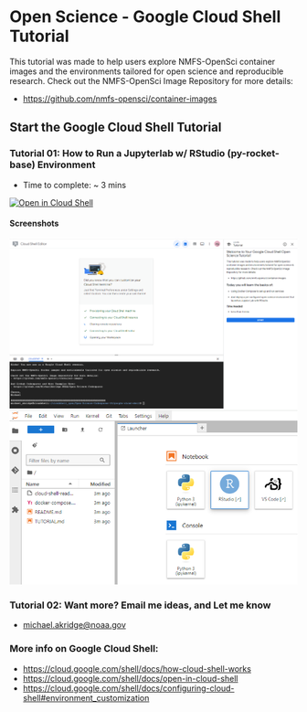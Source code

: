 # Open Science - Google Cloud Shell Tutorial
This tutorial was made to help users explore NMFS-OpenSci container images and the environments tailored for open science and reproducible research. Check out the NMFS-OpenSci Image Repository for more details:
- https://github.com/nmfs-opensci/container-images

## Start the Google Cloud Shell Tutorial
### Tutorial 01: How to Run a Jupyterlab w/ RStudio (py-rocket-base) Environment
- Time to complete: ~ 3 mins

[![Open in Cloud Shell](https://gstatic.com/cloudssh/images/open-btn.svg)](https://shell.cloud.google.com/cloudshell/editor?cloudshell_git_repo=https%3A%2F%2Fgithub.com%2FMichaelAkridge-NOAA%2FOpen-Science-Codespaces&cloudshell_print=cloud-shell-readme.txt&cloudshell_workspace=google-cloud-shell&cloudshell_tutorial=TUTORIAL.md)

#### Screenshots
<img src="./docs/s01a.png"/>
<img src="./docs/s07.png"/>

### Tutorial 02: Want more? Email me ideas, and Let me know
- michael.akridge@noaa.gov

### More info on Google Cloud Shell:
- https://cloud.google.com/shell/docs/how-cloud-shell-works
- https://cloud.google.com/shell/docs/open-in-cloud-shell
- https://cloud.google.com/shell/docs/configuring-cloud-shell#environment_customization
